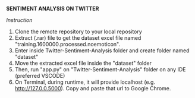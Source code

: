 **SENTIMENT ANALYSIS ON TWITTER**

*Instruction*
1. Clone the remote repository to your local repository
2. Extract (.rar) file to get the dataset excel file named "training.1600000.processed.noemoticon".
3. Enter inside Twitter-Sentiment-Analysis folder and create folder named "dataset"
4. Move the extracted excel file inside the "dataset" folder
5. Then, run "app.py" on "Twitter-Sentiment-Analysis" folder on any IDE (preferred VSCODE)
6. On Terminal, during runtime, it will provide localhost (e.g. http://127.0.0.5000). Copy and paste that url to Google Chrome.
